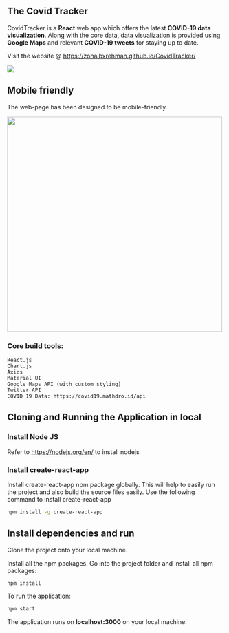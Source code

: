 ## The Covid Tracker

CovidTracker is a <strong>React</strong> web app which offers the latest <strong>COVID-19 data visualization</strong>. Along with the core data, data visualization is provided using <strong>Google Maps</strong> and relevant <strong>COVID-19 tweets</strong> for staying up to date.

Visit the website @ https://zohaibxrehman.github.io/CovidTracker/

![](https://i.imgur.com/LzjqS2G.gif)

## Mobile friendly

The web-page has been designed to be mobile-friendly.

<img src="https://i.imgur.com/ZT9zl2r.png" height='500px'/>

### Core build tools:

```
React.js
Chart.js
Axios
Material UI
Google Maps API (with custom styling)
Twitter API
COVID 19 Data: https://covid19.mathdro.id/api
```

## Cloning and Running the Application in local

### Install Node JS
Refer to https://nodejs.org/en/ to install nodejs

### Install create-react-app
Install create-react-app npm package globally. This will help to easily run the project and also build the source files easily. Use the following command to install create-react-app

```bash
npm install -g create-react-app
```

## Install dependencies and run

Clone the project onto your local machine.

Install all the npm packages. Go into the project folder and install all npm packages:

```bash
npm install
```

To run the application:

```bash
npm start
```

The application runs on **localhost:3000** on your local machine.
